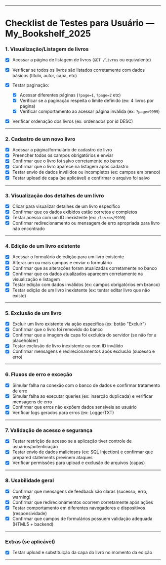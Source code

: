 

---

# Checklist de Testes para Usuário — My\_Bookshelf\_2025

### 1. **Visualização/Listagem de livros**

* [X] Acessar a página de listagem de livros (`GET /livros` ou equivalente)
* [X] Verificar se todos os livros são listados corretamente com dados básicos (título, autor, capa, etc)
* [X] Testar paginação:

  * [X] Acessar diferentes páginas (`?page=1`, `?page=2` etc)
  * [x] Verificar se a paginação respeita o limite definido (ex: 4 livros por página)
  * [X] Verificar comportamento ao acessar página inválida (ex: `?page=9999`)
* [X] Verificar ordenação dos livros (ex: ordenados por id DESC)

---

### 2. **Cadastro de um novo livro**

* [X] Acessar a página/formulário de cadastro de livro
* [X] Preencher todos os campos obrigatórios e enviar
* [x] Confirmar que o livro foi salvo corretamente no banco
* [x] Confirmar que o livro aparece na listagem após cadastro
* [x] Testar envio de dados inválidos ou incompletos (ex: campos em branco)
* [x] Testar upload de capa (se aplicável) e confirmar o arquivo foi salvo

---

### 3. **Visualização dos detalhes de um livro**

* [X] Clicar para visualizar detalhes de um livro específico
* [X] Confirmar que os dados exibidos estão corretos e completos
* [X] Testar acesso com um ID inexistente (ex: `/livros/9999`)
* [X] Confirmar redirecionamento ou mensagem de erro apropriada para livro não encontrado

---

### 4. **Edição de um livro existente**

* [X] Acessar o formulário de edição para um livro existente
* [X] Alterar um ou mais campos e enviar o formulário
* [X] Confirmar que as alterações foram atualizadas corretamente no banco
* [X] Confirmar que os dados atualizados aparecem corretamente na visualização e listagem
* [X] Testar edição com dados inválidos (ex: campos obrigatórios em branco)
* [X] Testar edição de um livro inexistente (ex: tentar editar livro que não existe)

---

### 5. **Exclusão de um livro**

* [X] Excluir um livro existente via ação específica (ex: botão "Excluir")
* [X] Confirmar que o livro foi removido do banco
* [X] Confirmar que a imagem da capa foi excluída do servidor (se não for a placeholder)
* [X] Testar exclusão de livro inexistente ou com ID inválido
* [X] Confirmar mensagens e redirecionamentos após exclusão (sucesso e erro)

---

### 6. **Fluxos de erro e exceção**

* [X] Simular falha na conexão com o banco de dados e confirmar tratamento de erro
* [X] Simular falha ao executar queries (ex: inserção duplicada) e verificar mensagens de erro
* [X] Confirmar que erros não expõem dados sensíveis ao usuário
* [X] Verificar logs gerados para erros (ex: LoggerTXT)

---

### 7. **Validação de acesso e segurança**

* [X] Testar restrição de acesso se a aplicação tiver controle de usuários/autenticação
* [X] Testar envio de dados maliciosos (ex: SQL Injection) e confirmar que prepared statements previnem ataques
* [X] Verificar permissões para upload e exclusão de arquivos (capas)

---

### 8. **Usabilidade geral**

* [X] Confirmar que mensagens de feedback são claras (sucesso, erro, warning)
* [X] Confirmar que redirecionamentos ocorrem corretamente após ações
* [X] Testar comportamento em diferentes navegadores e dispositivos (responsividade)
* [X] Confirmar que campos de formulários possuem validação adequada (HTML5 + backend)

---

### Extras (se aplicável)

* [X] Testar upload e substituição da capa do livro no momento da edição

---

